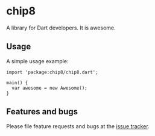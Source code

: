 # chip8

A library for Dart developers. It is awesome.

## Usage

A simple usage example:

    import 'package:chip8/chip8.dart';

    main() {
      var awesome = new Awesome();
    }

## Features and bugs

Please file feature requests and bugs at the [issue tracker][tracker].

[tracker]: http://example.com/issues/replaceme
